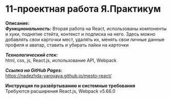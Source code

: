# 11-проектная работа Я.Практикум


**Описание:**
\
***Функциональность:***
Вторая работа на React, использованы компоненты и хуки, поднятие стейта, контекст и подписка на него.
Здесь можно добавлять свои карточки мест, удалять их, менять свои личные данные профиля и аватар, ставить и убирать лайки на карточки 


***Технологический стек:***
\
html, css, js, React.js, использование API, Webpack


***Ссылка на GitHub Pages:***
\
https://nadezhda-yarovaya.github.io/mesto-react/



**Инструкция по развёртыванию и системные требования**
\
Требуются расширения React.js, Webpack v5.66.0
